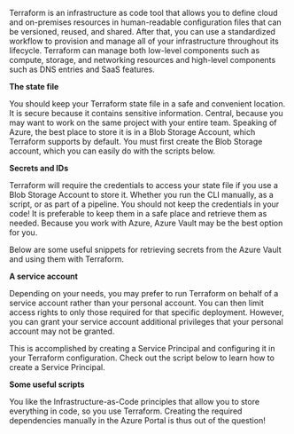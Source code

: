Terraform is an infrastructure as code tool that allows you to define cloud and on-premises resources in human-readable configuration files that can be versioned, reused, and shared. After that, you can use a standardized workflow to provision and manage all of your infrastructure throughout its lifecycle. Terraform can manage both low-level components such as compute, storage, and networking resources and high-level components such as DNS entries and SaaS features.

**The state file**

You should keep your Terraform state file in a safe and convenient location. It is secure because it contains sensitive information. Central, because you may want to work on the same project with your entire team. Speaking of Azure, the best place to store it is in a Blob Storage Account, which Terraform supports by default. You must first create the Blob Storage account, which you can easily do with the scripts below.

**Secrets and IDs**

Terraform will require the credentials to access your state file if you use a Blob Storage Account to store it. Whether you run the CLI manually, as a script, or as part of a pipeline. You should not keep the credentials in your code! It is preferable to keep them in a safe place and retrieve them as needed. Because you work with Azure, Azure Vault may be the best option for you.

Below are some useful snippets for retrieving secrets from the Azure Vault and using them with Terraform.

**A service account**

Depending on your needs, you may prefer to run Terraform on behalf of a service account rather than your personal account. You can then limit access rights to only those required for that specific deployment. However, you can grant your service account additional privileges that your personal account may not be granted.

This is accomplished by creating a Service Principal and configuring it in your Terraform configuration. Check out the script below to learn how to create a Service Principal.

**Some useful scripts**

You like the Infrastructure-as-Code principles that allow you to store everything in code, so you use Terraform. Creating the required dependencies manually in the Azure Portal is thus out of the question!

